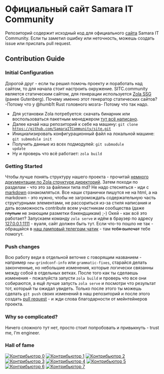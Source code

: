 # Официальный сайт Samara IT Community

Репозиторий содержит исходный код для официального [сайта](https://sitc.community) Samara IT Community.
Если ты заметил ошибку или неточность, можешь создать issue или прислать pull request.

## Contribution Guide

### Initial Configuration

Дорогой друг - если ты решил помочь проекту и поработать над сайтом, то для начала стоит настроить окружение.
SITC.community является статическим сайтом, для генерации используется [Zola SSG](https://www.getzola.org) (ранее Gutenberg).
Почему именно этот генератор статических сайтов? -Потому что у @humb1t Rust головного мозга- Потому что так надо.

- Для установки Zola потребуется: скачать бинарник или воспользоваться пакетным менеджером [тут всё написано](https://www.getzola.org/documentation/getting-started/installation/).
- Далее качай наш репозиторий к себе на машину: <code>git clone https://github.com/SamaraITCommunity/site.git</code>
- Инициализировать конфигурационный файл на локальной машине: <code>git submodule init</code>
- Получить данные из всех подмодулей: <code>git submodule update</code>
- Ну и проверь что всё работает: <code>zola build</code>

### Getting Started

Чтобы лучше понять структуру нашего проекта - прочитай [немного документации по Zola структуре директорий](https://www.getzola.org/documentation/getting-started/directory-structure/). Затем походи по разделам - что это за файлики типа md? Не надо стесняться - иди с [markdown](https://daringfireball.net/projects/markdown/) ознакомляться. Все наши странички пишутся не на html, а на markdown - это нужно, чтобы не загромождать содержательную часть структурными элементами, не рассориться из-за стиля написания и дать возможность contribute всем участникам сообщества (даже ~~глупым~~ не знающим разметки бэкендщикам) ;-)
Окей - как всё это работает?
Запускаем команду <code>zola serve</code> и идём в браузер по адресу [127.0.0.1:1111](http://127.0.0.1:1111/) - вуаля, сайт должен быть тут. Если что-то пошло не так - обращайся в [наш ламповый телеграм чатик](https://t.me/samara_it) - там ~~тебя вылечат~~ тебе помогут.

### Push changes

Всю работу веди в отдельной веточке с говорящим названием - например <code>new-grindconf-info</code> или <code>grammatic-fixes</code>, старайся делать законченные, но небольшие изменения, которые логически связанны между собой в отдельных ветках. После того как ты сделаешь изменения - пожалуйста запусти <code>zola build</code> и проверь что все они собираются, а ещё лучше запусть <code>zola serve</code> и посмотри что результат тот, который ты ожидал увидеть. Только после этого ты можешь сделать <code>git push</code> своих изменений в наш репозиторий и после этого создать [pull request](https://help.github.com/articles/fork-a-repo/#propose-changes-to-someone-elses-project) - и жди слова благодарности от мейнтейнеров проекта.

### Why so complicated?

Ничего сложного тут нет, просто стоит попробовать и привыкнуть - trust me, I'm engineer.

### Hall of fame

[![Контрибьютор 0](https://sourcerer.io/fame/sergey48k/SamaraITCommunity/site/images/0)](https://sourcerer.io/fame/sergey48k/SamaraITCommunity/site/links/0)
[![Контрибьютор 1](https://sourcerer.io/fame/sergey48k/SamaraITCommunity/site/images/1)](https://sourcerer.io/fame/sergey48k/SamaraITCommunity/site/links/1)
[![Контрибьютор 2](https://sourcerer.io/fame/sergey48k/SamaraITCommunity/site/images/2)](https://sourcerer.io/fame/sergey48k/SamaraITCommunity/site/links/2)
[![Контрибьютор 3](https://sourcerer.io/fame/sergey48k/SamaraITCommunity/site/images/3)](https://sourcerer.io/fame/sergey48k/SamaraITCommunity/site/links/3)
[![Контрибьютор 4](https://sourcerer.io/fame/sergey48k/SamaraITCommunity/site/images/4)](https://sourcerer.io/fame/sergey48k/SamaraITCommunity/site/links/4)
[![Контрибьютор 5](https://sourcerer.io/fame/sergey48k/SamaraITCommunity/site/images/5)](https://sourcerer.io/fame/sergey48k/SamaraITCommunity/site/links/5)
[![Контрибьютор 6](https://sourcerer.io/fame/sergey48k/SamaraITCommunity/site/images/6)](https://sourcerer.io/fame/sergey48k/SamaraITCommunity/site/links/6)
[![Контрибьютор 7](https://sourcerer.io/fame/sergey48k/SamaraITCommunity/site/images/7)](https://sourcerer.io/fame/sergey48k/SamaraITCommunity/site/links/7)
